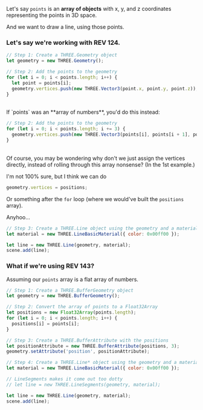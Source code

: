 Let's say `points` is an **array of objects** with x, y, and z coordinates representing the points in 3D space.

And we want to draw a line, using those points.

### Let's say we're working with REV 124.

```js
// Step 1: Create a THREE.Geometry object
let geometry = new THREE.Geometry();

// Step 2: Add the points to the geometry
for (let i = 0; i < points.length; i++) {
  let point = points[i];
  geometry.vertices.push(new THREE.Vector3(point.x, point.y, point.z));
}
```

<br>
If `points` was an **array of numbers**, you'd do this instead:

```js
// Step 2: Add the points to the geometry
for (let i = 0; i < points.length; i += 3) {
  geometry.vertices.push(new THREE.Vector3(points[i], points[i + 1], points[i + 2]));
}
```

<br>
Of course, you may be wondering why don't we just assign the vertices directly, instead of rolling through this array nonsense? (In the 1st example.)

I'm not 100% sure, but I think we can do

```js
geometry.vertices = positions;
```

Or something after the `for` loop (where we would've built the `positions` array).

Anyhoo...

```js
// Step 3: Create a THREE.Line object using the geometry and a material
let material = new THREE.LineBasicMaterial({ color: 0x00ff00 });

let line = new THREE.Line(geometry, material);
scene.add(line);
```

### What if we're using REV 143?

Assuming our `points` array is a flat array of numbers.

```js
// Step 1: Create a THREE.BufferGeometry object
let geometry = new THREE.BufferGeometry();

// Step 2: Convert the array of points to a Float32Array
let positions = new Float32Array(points.length);
for (let i = 0; i < points.length; i++) {
  positions[i] = points[i];
}

// Step 3: Create a THREE.BufferAttribute with the positions
let positionAttribute = new THREE.BufferAttribute(positions, 3);
geometry.setAttribute('position', positionAttribute);

// Step 4: Create a THREE.Line* object using the geometry and a material
let material = new THREE.LineBasicMaterial({ color: 0x00ff00 });

// LineSegments makes it come out too dotty
// let line = new THREE.LineSegments(geometry, material);

let line = new THREE.Line(geometry, material);
scene.add(line);
```

<br>
